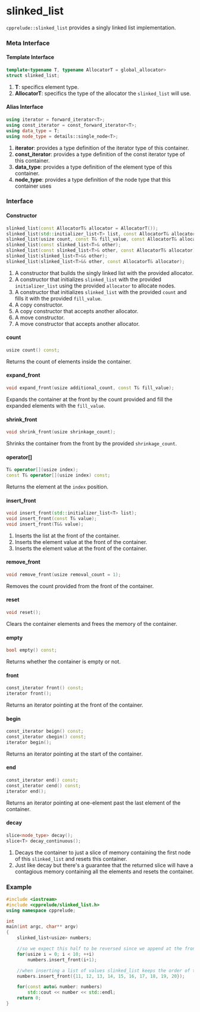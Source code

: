 # slinked_list

`cpprelude::slinked_list` provides a singly linked list implementation.

### Meta Interface

#### Template Interface

```c++
template<typename T, typename AllocatorT = global_allocator>
struct slinked_list;
```

1. **T**: specifics element type.
2. **AllocatorT**: specifics the type of the allocator the `slinked_list` will use.

#### Alias Interface

```c++
using iterator = forward_iterator<T>;
using const_iterator = const_forward_iterator<T>;
using data_type = T;
using node_type = details::single_node<T>;
```

1. **iterator**: provides a type definition of the iterator type of this container.
2. **const_iterator**: provides a type definition of the const iterator type of this container.
3. **data_type**: provides a type definition of the element type of this container.
4. **node_type**: provides a type definition of the node type that this container uses

### Interface

#### Constructor

```c++
slinked_list(const AllocatorT& allocator = AllocatorT());
slinked_list(std::initializer_list<T> list, const AllocatorT& allocator = AllocatorT());
slinked_list(usize count, const T& fill_value, const AllocatorT& allocator = AllocatorT());
slinked_list(const slinked_list<T>& other);
slinked_list(const slinked_list<T>& other, const AllocatorT& allocator);
slinked_list(slinked_list<T>&& other);
slinked_list(slinked_list<T>&& other, const AllocatorT& allocator);
```

1. A constructor that builds the singly linked list with the provided allocator.
2. A constructor that initializes `slinked_list` with the provided `initializer_list` using the provided `allocator` to allocate nodes.
3. A constructor that initializes `slinked_list` with the provided `count` and fills it with the provided `fill_value`.
4. A copy constructor.
5. A copy constructor that accepts another allocator.
6. A move constructor.
7. A move constructor that accepts another allocator.

#### count

```c++
usize count() const;
```

Returns the count of elements inside the container.

#### expand_front

```c++
void expand_front(usize additional_count, const T& fill_value);
```

Expands the container at the front by the count provided and fill the expanded elements with the `fill_value`.

#### shrink_front

```c++
void shrink_front(usize shrinkage_count);
```

Shrinks the container from the front by the provided `shrinkage_count`.

#### operator[]

```c++
T& operator[](usize index);
const T& operator[](usize index) const;
```

Returns the element at the `index` position.

#### insert_front

```c++
void insert_front(std::initializer_list<T> list);
void insert_front(const T& value);
void insert_front(T&& value);
```

1. Inserts the list at the front of the container.
2. Inserts the element value at the front of the container.
3. Inserts the element value at the front of the container.

#### remove_front

```c++
void remove_front(usize removal_count = 1);
```

Removes the count provided from the front of the container.

#### reset

```c++
void reset();
```

Clears the container elements and frees the memory of the container.

#### empty

```c++
bool empty() const;
```

Returns whether the container is empty or not.

#### front

```c++
const_iterator front() const;
iterator front();
```

Returns an iterator pointing at the front of the container.

#### begin

```c++
const_iterator beign() const;
const_iterator cbegin() const;
iterator begin();
```

Returns an iterator pointing at the start of the container.

#### end

```c++
const_iterator end() const;
const_iterator cend() const;
iterator end();
```

Returns an iterator pointing at one-element past the last element of the container.

#### decay

```c++
slice<node_type> decay();
slice<T> decay_continuous();
```

1. Decays the container to just a slice of memory containing the first node of this `slinked_list` and resets this container.
2. Just like decay but there's a guarantee that the returned slice will have a contagious memory containing all the elements and resets the container.

### Example

```c++
#include <iostream>
#include <cpprelude/slinked_list.h>
using namespace cpprelude;

int
main(int argc, char** argv)
{
	slinked_list<usize> numbers;

	//so we expect this half to be reversed since we append at the front
	for(usize i = 0; i < 10; ++i)
		numbers.insert_front(i+1);

	//when inserting a list of values slinked_list keeps the order of the elements so this half of the list will be ordered
	numbers.insert_front({11, 12, 13, 14, 15, 16, 17, 18, 19, 20});

	for(const auto& number: numbers)
		std::cout << number << std::endl;
	return 0;
}
```
